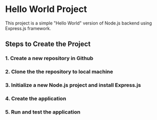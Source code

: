 # Hello World Project

This project is a simple "Hello World" version of Node.js backend using Express.js framework.

## Steps to Create the Project

### 1. Create a new repository in Github

### 2. Clone the the repository to local machine

### 3. Initialize a new Node.js project and install Express.js

### 4. Create the application

### 5. Run and test the application